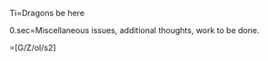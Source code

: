 Ti=Dragons be here

0.sec=Miscellaneous issues, additional thoughts, work to be done. 

=[G/Z/ol/s2]